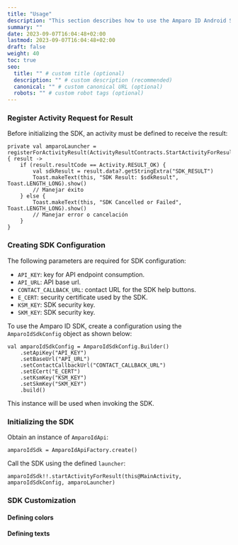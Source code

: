 ```yaml
---
title: "Usage"
description: "This section describes how to use the Amparo ID Android SDK."
summary: ""
date: 2023-09-07T16:04:48+02:00
lastmod: 2023-09-07T16:04:48+02:00
draft: false
weight: 40
toc: true
seo:
  title: "" # custom title (optional)
  description: "" # custom description (recommended)
  canonical: "" # custom canonical URL (optional)
  robots: "" # custom robot tags (optional)
---
```

### Register Activity Request for Result

Before initializing the SDK, an activity must be defined to receive the result:
```
private val amparoLauncher = registerForActivityResult(ActivityResultContracts.StartActivityForResult()) { result ->
    if (result.resultCode == Activity.RESULT_OK) {
        val sdkResult = result.data?.getStringExtra("SDK_RESULT")
        Toast.makeText(this, "SDK Result: $sdkResult", Toast.LENGTH_LONG).show()
        // Manejar éxito
    } else {
        Toast.makeText(this, "SDK Cancelled or Failed", Toast.LENGTH_LONG).show()
        // Manejar error o cancelación
    }
}
```

### Creating SDK Configuration

The following parameters are required for SDK configuration:
- `API_KEY`: key for API endpoint consumption.
- `API_URL`: API base url.
- `CONTACT_CALLBACK_URL`: contact URL for the SDK help buttons.
- `E_CERT`: security certificate used by the SDK.
- `KSM_KEY`: SDK security key.
- `SKM_KEY`: SDK security key.

To use the Amparo ID SDK, create a configuration using the `AmparoIdSdkConfig` object as shown
below:

```
val amparoIdSdkConfig = AmparoIdSdkConfig.Builder()
    .setApiKey("API_KEY")
    .setBaseUrl("API_URL")
    .setContactCallbackUrl("CONTACT_CALLBACK_URL")
    .setECert("E_CERT")
    .setKsmKey("KSM_KEY")
    .setSkmKey("SKM_KEY")
    .build()
```

This instance will be used when invoking the SDK.

### Initializing the SDK

Obtain an instance of `AmparoIdApi`:
```
amparoIdSdk = AmparoIdApiFactory.create()
```
Call the SDK using the defined `launcher`:
```
amparoIdSdk!!.startActivityForResult(this@MainActivity, amparoIdSdkConfig, amparoLauncher)
```



### SDK Customization

#### Defining colors

#### Defining texts


